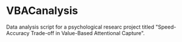 # VBACanalysis

Data analysis script for a psychological researc project titled "Speed-Accuracy Trade-off in Value-Based Attentional Capture".
